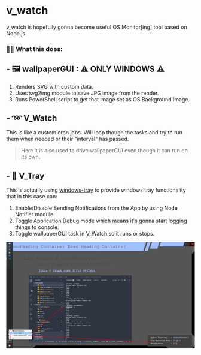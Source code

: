 # v_watch
v_watch is hopefully gonna become useful OS Monitor[ing] tool based on Node.js


### 🙋‍♂️ What this does:

## - 🖼 wallpaperGUI : ⚠ ONLY WINDOWS ⚠  
1. Renders SVG with custom data.
2. Uses svg2img module to save JPG image from the render.
3. Runs PowerShell script to get that image set as OS Background Image.

## - ➿ V_Watch 
This is like a custom cron jobs. Will loop though the tasks and try to run them when needed or their "interval" has passed.  
> Here it is also used to drive wallpaperGUI even though it can run on its own.

## - 📑 V_Tray
This is actually using [windows-tray](https://github.com/AHgPuK/window-tray) to provide windows tray functionality that in this case can:
1. Enable/Disable Sending Notifications from the App by using Node Notifier module.  
2. Toggle Application Debug mode which means it's gonna start logging things to console.  
3. Toggle wallpaperGUI task in V_Watch so it runs or stops.  


![Example Running the thing](./Screenshot_1.png)